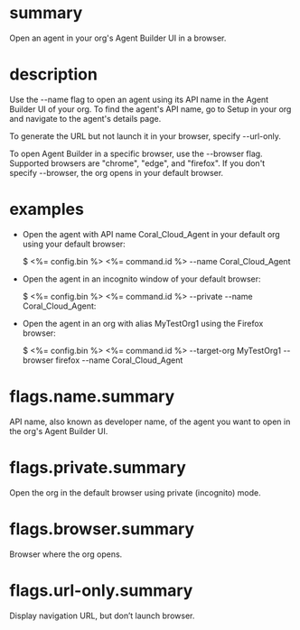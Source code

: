 # summary

Open an agent in your org's Agent Builder UI in a browser.

# description

Use the --name flag to open an agent using its API name in the Agent Builder UI of your org. To find the agent's API name, go to Setup in your org and navigate to the agent's details page.

To generate the URL but not launch it in your browser, specify --url-only.

To open Agent Builder in a specific browser, use the --browser flag. Supported browsers are "chrome", "edge", and "firefox". If you don't specify --browser, the org opens in your default browser.

# examples

- Open the agent with API name Coral_Cloud_Agent in your default org using your default browser:

  $ <%= config.bin %> <%= command.id %> --name Coral_Cloud_Agent

- Open the agent in an incognito window of your default browser:

  $ <%= config.bin %> <%= command.id %> --private --name Coral_Cloud_Agent:

- Open the agent in an org with alias MyTestOrg1 using the Firefox browser:

  $ <%= config.bin %> <%= command.id %> --target-org MyTestOrg1 --browser firefox --name Coral_Cloud_Agent

# flags.name.summary

API name, also known as developer name, of the agent you want to open in the org's Agent Builder UI.

# flags.private.summary

Open the org in the default browser using private (incognito) mode.

# flags.browser.summary

Browser where the org opens.

# flags.url-only.summary

Display navigation URL, but don’t launch browser.
